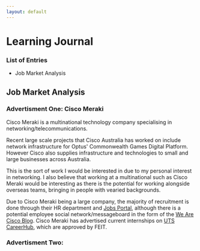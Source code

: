 ```yaml
---
layout: default
---
```

# Learning Journal

### List of Entries
- Job Market Analysis


## Job Market Analysis



### Advertisment One: Cisco Meraki
Cisco Meraki is a multinational technology company specialising in networking/telecommunications.

Recent large scale projects that Cisco Australia has worked on include network infrastructure for Optus' Commonwealth Games Digital Platform. However Cisco also supplies infrastructure and technologies to small and large businesses across Australia.

This is the sort of work I would be interested in due to my personal interest in networking. I also believe that working at a multinational such as Cisco Meraki would be interesting as there is the potential for working alongside overseas teams, bringing in people with vearied backgrounds.

Due to Cisco Meraki being a large company, the majority of recruitment is done through their HR department and [Jobs Portal](https://jobs.cisco.com/), although there is a potential employee social network/messageboard in the form of the [We Are Cisco Blog](https://www.cisco.com/c/en/us/about/careers/we-are-cisco/social-and-blog.html).
Cisco Meraki has advertised current internships on [UTS CareerHub](https://careerhub.uts.edu.au/students/jobs/detail/4657200/network-support-engineer-inter), which are approved by FEIT.



### Advertisment Two: